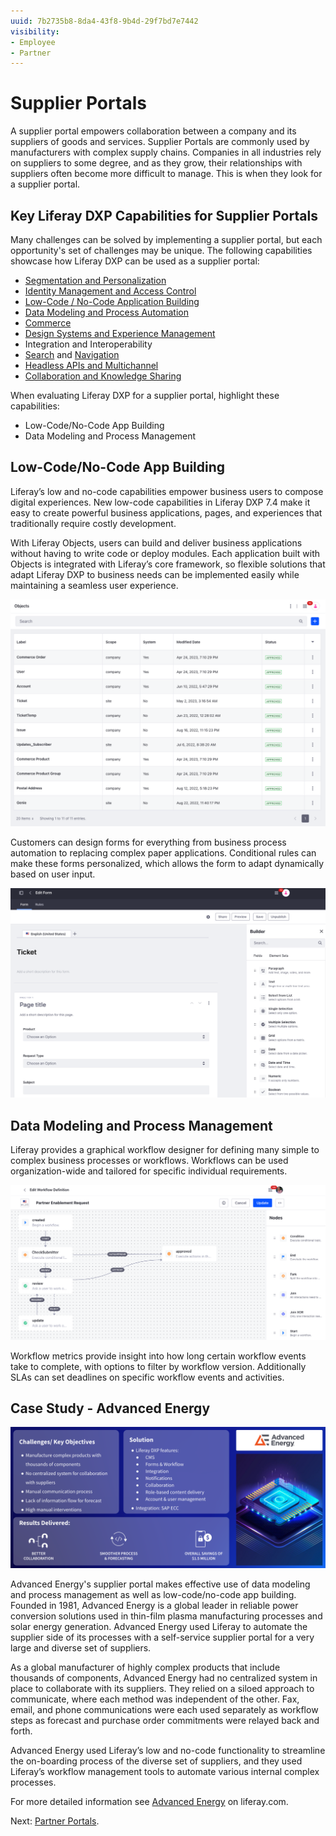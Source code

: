 ```yaml
---
uuid: 7b2735b8-8da4-43f8-9b4d-29f7bd7e7442
visibility: 
- Employee
- Partner
---
```


# Supplier Portals

A supplier portal empowers collaboration between a company and its suppliers of goods and services. Supplier Portals are commonly used by manufacturers with complex supply chains. Companies in all industries rely on suppliers to some degree, and as they grow, their relationships with suppliers often become more difficult to manage. This is when they look for a supplier portal.

## Key Liferay DXP Capabilities for Supplier Portals

Many challenges can be solved by implementing a supplier portal, but each opportunity's set of challenges may be unique.  The following capabilities showcase how Liferay DXP can be used as a supplier portal:

* [Segmentation and Personalization](https://learn.liferay.com/w/dxp/site-building/personalizing-site-experience)
* [Identity Management and Access Control](https://learn.liferay.com/w/dxp/installation-and-upgrades/securing-liferay)
* [Low-Code / No-Code Application Building](https://learn.liferay.com/w/dxp/building-applications/objects)
* [Data Modeling and Process Automation](https://learn.liferay.com/w/dxp/process-automation)
* [Commerce](https://learn.liferay.com/w/commerce/index)
* [Design Systems and Experience Management](https://learn.liferay.com/w/dxp/site-building) 
* Integration and Interoperability
* [Search](https://learn.liferay.com/w/dxp/using-search) and [Navigation](https://learn.liferay.com/w/dxp/site-building/site-navigation)
* [Headless APIs and Multichannel](https://learn.liferay.com/w/dxp/headless-delivery)
* [Collaboration and Knowledge Sharing](https://learn.liferay.com/w/dxp/collaboration-and-social)

When evaluating Liferay DXP for a supplier portal, highlight these capabilities: 

* Low-Code/No-Code App Building 
* Data Modeling and Process Management

## Low-Code/No-Code App Building

Liferay’s low and no-code capabilities empower business users to compose digital experiences. New low-code capabilities in Liferay DXP 7.4 make it easy to create powerful business applications, pages, and experiences that traditionally require costly development.

With Liferay Objects, users can build and deliver business applications without having to write code or deploy modules. Each application built with Objects is integrated with Liferay’s core framework, so flexible solutions that adapt Liferay DXP to business needs can be implemented easily while maintaining a seamless user experience.

![Liferay Objects provides tools to enable non-developers to create business applications without writing code.](./supplier-portals/images/01.png)

Customers can design forms for everything from business process automation to replacing complex paper applications. Conditional rules can make these forms personalized, which allows the form to adapt dynamically based on user input.

![Liferay's forms builder provides capabilities to allow sophisticated forms to be quickly constructed.](./supplier-portals/images/02.png)

## Data Modeling and Process Management

Liferay provides a graphical workflow designer for defining many simple to complex business processes or workflows. Workflows can be used organization-wide and tailored for specific individual requirements.

![Liferay's process designer allows the creation of simple to complex workflows.](./supplier-portals/images/03.png)

Workflow metrics provide insight into how long certain workflow events take to complete, with options to filter by workflow version. Additionally SLAs can set deadlines on specific workflow events and activities.

## Case Study - Advanced Energy

![The Advanced Energy Case Study highlights the challenges and key objectives, describes the solution, and provides key success metrics.](./supplier-portals/images/04.png)

Advanced Energy's supplier portal makes effective use of data modeling and process management as well as low-code/no-code app building. Founded in 1981, Advanced Energy is a global leader in reliable power conversion solutions used in thin-film plasma manufacturing processes and solar energy generation. Advanced Energy used Liferay to automate the supplier side of its processes with a self-service supplier portal for a very large and diverse set of suppliers.

As a global manufacturer of highly complex products that include thousands of components, Advanced Energy had no centralized system in place to collaborate with its suppliers. They relied on a siloed approach to communicate, where each method was independent of the other. Fax, email, and phone communications were each used separately as workflow steps as forecast and purchase order commitments were relayed back and forth.

Advanced Energy used Liferay’s low and no-code functionality to streamline the on-boarding process of the diverse set of suppliers, and they used Liferay’s workflow management tools to automate various internal complex processes.

For more detailed information see [Advanced Energy](https://www.liferay.com/resources/case-studies/advanced-energy) on liferay.com.

Next: [Partner Portals](./partner-portals.md).
